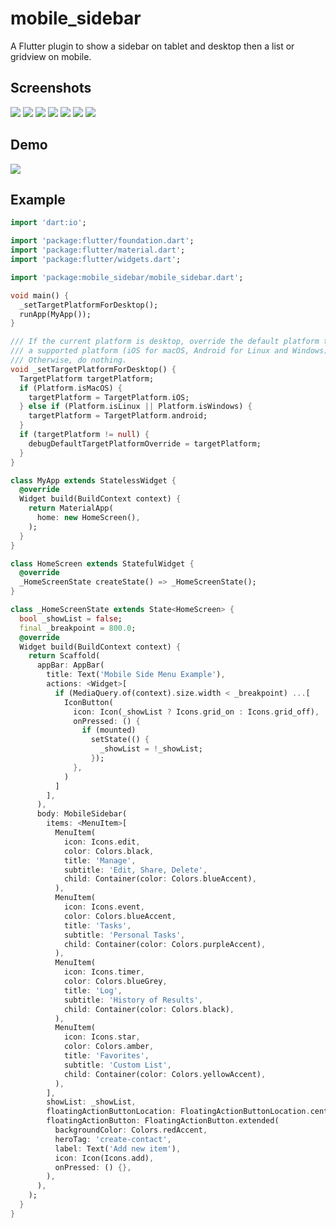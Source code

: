 # mobile_sidebar

A Flutter plugin to show a sidebar on tablet and desktop then a list or gridview on mobile.

## Screenshots

![](https://raw.githubusercontent.com/AppleEducate/plugins/master/packages/mobile_sidebar/screenshots/1.png)
![](https://raw.githubusercontent.com/AppleEducate/plugins/master/packages/mobile_sidebar/screenshots/2.png)
![](https://raw.githubusercontent.com/AppleEducate/plugins/master/packages/mobile_sidebar/screenshots/3.png)
![](https://raw.githubusercontent.com/AppleEducate/plugins/master/packages/mobile_sidebar/screenshots/4.png)
![](https://raw.githubusercontent.com/AppleEducate/plugins/master/packages/mobile_sidebar/screenshots/5.png)
![](https://raw.githubusercontent.com/AppleEducate/plugins/master/packages/mobile_sidebar/screenshots/6.png)
![](https://raw.githubusercontent.com/AppleEducate/plugins/master/packages/mobile_sidebar/screenshots/7.png)

## Demo

![](https://raw.githubusercontent.com/AppleEducate/plugins/master/packages/mobile_sidebar/screenshots/demo.gif)

## Example

``` dart
import 'dart:io';

import 'package:flutter/foundation.dart';
import 'package:flutter/material.dart';
import 'package:flutter/widgets.dart';

import 'package:mobile_sidebar/mobile_sidebar.dart';

void main() {
  _setTargetPlatformForDesktop();
  runApp(MyApp());
}

/// If the current platform is desktop, override the default platform to
/// a supported platform (iOS for macOS, Android for Linux and Windows).
/// Otherwise, do nothing.
void _setTargetPlatformForDesktop() {
  TargetPlatform targetPlatform;
  if (Platform.isMacOS) {
    targetPlatform = TargetPlatform.iOS;
  } else if (Platform.isLinux || Platform.isWindows) {
    targetPlatform = TargetPlatform.android;
  }
  if (targetPlatform != null) {
    debugDefaultTargetPlatformOverride = targetPlatform;
  }
}

class MyApp extends StatelessWidget {
  @override
  Widget build(BuildContext context) {
    return MaterialApp(
      home: new HomeScreen(),
    );
  }
}

class HomeScreen extends StatefulWidget {
  @override
  _HomeScreenState createState() => _HomeScreenState();
}

class _HomeScreenState extends State<HomeScreen> {
  bool _showList = false;
  final _breakpoint = 800.0;
  @override
  Widget build(BuildContext context) {
    return Scaffold(
      appBar: AppBar(
        title: Text('Mobile Side Menu Example'),
        actions: <Widget>[
          if (MediaQuery.of(context).size.width < _breakpoint) ...[
            IconButton(
              icon: Icon(_showList ? Icons.grid_on : Icons.grid_off),
              onPressed: () {
                if (mounted)
                  setState(() {
                    _showList = !_showList;
                  });
              },
            )
          ]
        ],
      ),
      body: MobileSidebar(
        items: <MenuItem>[
          MenuItem(
            icon: Icons.edit,
            color: Colors.black,
            title: 'Manage',
            subtitle: 'Edit, Share, Delete',
            child: Container(color: Colors.blueAccent),
          ),
          MenuItem(
            icon: Icons.event,
            color: Colors.blueAccent,
            title: 'Tasks',
            subtitle: 'Personal Tasks',
            child: Container(color: Colors.purpleAccent),
          ),
          MenuItem(
            icon: Icons.timer,
            color: Colors.blueGrey,
            title: 'Log',
            subtitle: 'History of Results',
            child: Container(color: Colors.black),
          ),
          MenuItem(
            icon: Icons.star,
            color: Colors.amber,
            title: 'Favorites',
            subtitle: 'Custom List',
            child: Container(color: Colors.yellowAccent),
          ),
        ],
        showList: _showList,
        floatingActionButtonLocation: FloatingActionButtonLocation.centerFloat,
        floatingActionButton: FloatingActionButton.extended(
          backgroundColor: Colors.redAccent,
          heroTag: 'create-contact',
          label: Text('Add new item'),
          icon: Icon(Icons.add),
          onPressed: () {},
        ),
      ),
    );
  }
}
```
